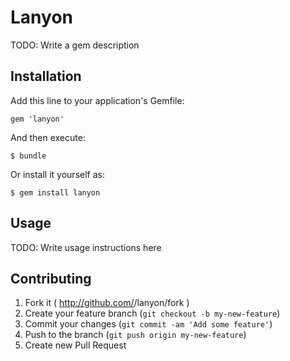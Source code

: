 # Lanyon

TODO: Write a gem description

## Installation

Add this line to your application's Gemfile:

    gem 'lanyon'

And then execute:

    $ bundle

Or install it yourself as:

    $ gem install lanyon

## Usage

TODO: Write usage instructions here

## Contributing

1. Fork it ( http://github.com/<my-github-username>/lanyon/fork )
2. Create your feature branch (`git checkout -b my-new-feature`)
3. Commit your changes (`git commit -am 'Add some feature'`)
4. Push to the branch (`git push origin my-new-feature`)
5. Create new Pull Request
